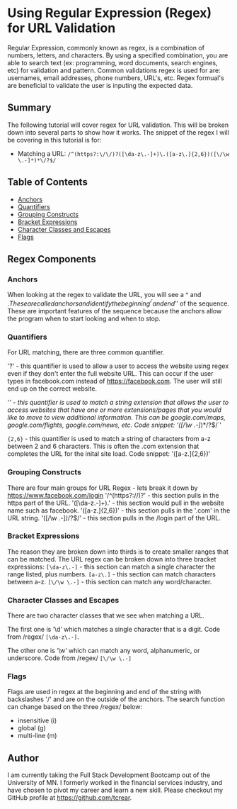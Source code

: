 # Using Regular Expression (Regex) for URL Validation

Regular Expression, commonly known as regex, is a combination of numbers, letters, and characters. By using a specified combination, you
are able to search text (ex: programming, word documents, search engines, etc) for validation and pattern. Common validations regex is used for are: usernames, 
email addresses, phone numbers, URL's, etc. Regex formual's are beneficial to validate the user is inputing the expected data.

## Summary

The following tutorial will cover regex for URL validation. This will be broken down into several parts to show how it works. 
The snippet of the regex I will be covering in this tutorial is for:

* Matching a URL: `/^(https?:\/\/)?([\da-z\.-]+)\.([a-z\.]{2,6})([\/\w \.-]*)*\/?$/`

## Table of Contents

- [Anchors](#anchors)
- [Quantifiers](#quantifiers)
- [Grouping Constructs](#grouping-constructs)
- [Bracket Expressions](#bracket-expressions)
- [Character Classes and Escapes](#character-classes-and-escapes)
- [Flags](#flags)

## Regex Components

### Anchors
When looking at the regex to validate the URL, you will see a ^ and $. These are called anchors and identify the beginning '^' and end '$' of the sequence.
These are important features of the sequence because the anchors allow the program when to start looking and when to stop.

### Quantifiers
For URL matching, there are three common quantifier.

'?' - this quantifier is used to allow a user to access the website using regex even if they don't enter the full website URL.
This can occur if the user types in facebook.com instead of https://facebook.com. The user will still end up on the correct website.

'*' - this quantifier is used to match a string extension that allows the user to access websites that have one or more 
extensions/pages that you would like to move to view additional information. This can be google.com/maps, google.com/flights, 
google.com/news, etc. Code snippet: '([\/\w \.-]*)*\/?$/`' 

`{2,6}` - this quantifier is used to match a string of characters from a-z between 2 and 6 characters. This is often the .com 
extension that completes the URL for the inital site load. Code snippet: '([a-z\.]{2,6})'

### Grouping Constructs
There are four main groups for URL Regex - lets break it down by https://www.facebook.com/login
'/^(https?:\/\/)?' - this section pulls in the https part of the URL.
'([\da-z\.-]+)\.' - this section would pull in the website name such as facebook.
'([a-z\.]{2,6})'  - this section pulls in the '.com' in the URL string.
'([\/\w \.-]*)*\/?$/' - this section pulls in the /login part of the URL.

### Bracket Expressions
The reason they are broken down into thirds is to create smaller ranges that can be matched. The URL regex can be broken down into three bracket expressions:
`[\da-z\.-]` - this section can match a single character the range listed, plus numbers.
`[a-z\.]` - this section can match characters between a-z.
`[\/\w \.-]` - this section can match any word/character. 

### Character Classes and Escapes
There are two character classes that we see when matching a URL. 

The first one is ‘\d’ which matches a single character that is a digit. 
   Code from /regex/ `[\da-z\.-]`. 

The other one is ‘\w’ which can match any word, alphanumeric, or underscore.
   Code from /regex/ `[\/\w \.-]`

### Flags
Flags are used in regex at the beginning and end of the string with backslashes '/' and are on the outside of the anchors. 
The search function can change based on the three /regex/ below: 
- insensitive (i)
- global (g)
- multi-line (m)

## Author

I am currently taking the Full Stack Development Bootcamp out of the University of MN. I formerly worked in the financial 
services industry, and have chosen to pivot my career and learn a new skill. Please checkout my GitHub profile at 
https://github.com/tcrear. 